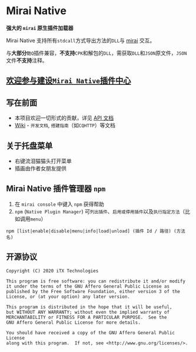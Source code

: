# Mirai Native

__强大的 `mirai` 原生插件加载器__

Mirai Native 支持所有`stdcall`方式导出方法的`DLL`与 [mirai](https://github.com/mamoe/mirai) 交互。

与**大部分**`酷Q`插件兼容，**不支持**`CPK`和解包的`DLL`，需获取`DLL`和`JSON`原文件，`JSON`文件**不支持**注释。

## [欢迎参与建设`Mirai Native`插件中心](https://github.com/iTXTech/mirai-native/issues/50)

## 写在前面

* 本项目欢迎一切形式的贡献，详见 [API 文档](Docs.md)
* [Wiki](https://github.com/iTXTech/mirai-native/wiki) - `开发文档`, `搭建指南`（如`CQHTTP`）等文档

## 关于托盘菜单

* 右键流泪猫猫头打开菜单
* 插画由作者女朋友提供

## Mirai Native 插件管理器 `npm`

1. 在 `mirai console` 中键入 `npm` 获得帮助
1. `npm` (`Native Plugin Manager`) 可`列出插件`、`启用或停用插件`以及`执行指定方法`（比如调用`menu`）

`npm [list|enable|disable|menu|info|load|unload] (插件 Id / 路径) (方法名)`


## 开源协议

    Copyright (C) 2020 iTX Technologies

    This program is free software: you can redistribute it and/or modify
    it under the terms of the GNU Affero General Public License as
    published by the Free Software Foundation, either version 3 of the
    License, or (at your option) any later version.

    This program is distributed in the hope that it will be useful,
    but WITHOUT ANY WARRANTY; without even the implied warranty of
    MERCHANTABILITY or FITNESS FOR A PARTICULAR PURPOSE.  See the
    GNU Affero General Public License for more details.

    You should have received a copy of the GNU Affero General Public License
    along with this program.  If not, see <http://www.gnu.org/licenses/>.
